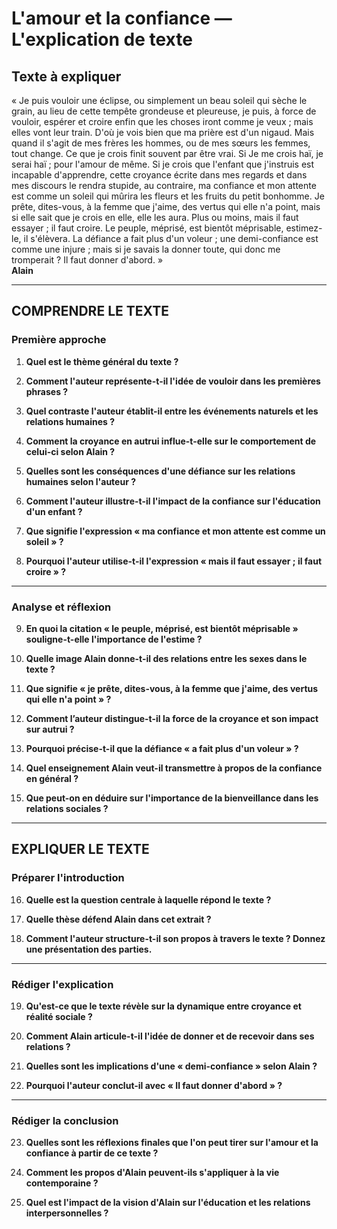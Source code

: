 # L'amour et la confiance — L'explication de texte

## Texte à expliquer
« Je puis vouloir une éclipse, ou simplement un beau soleil qui sèche le grain, au lieu de cette tempête grondeuse et pleureuse, je puis, à force de vouloir, espérer et croire enfin que les choses iront comme je veux ; mais elles vont leur train. D'où je vois bien que ma prière est d'un nigaud. Mais quand il s'agit de mes frères les hommes, ou de mes sœurs les femmes, tout change. Ce que je crois finit souvent par être vrai. Si Je me crois haï, je serai haï ; pour l'amour de même. Si je crois que l'enfant que j'instruis est incapable d'apprendre, cette croyance écrite dans mes regards et dans mes discours le rendra stupide, au contraire, ma confiance et mon attente est comme un soleil qui mûrira les fleurs et les fruits du petit bonhomme. Je prête, dites-vous, à la femme que j'aime, des vertus qui elle n'a point, mais si elle sait que je crois en elle, elle les aura. Plus ou moins, mais il faut essayer ; il faut croire. Le peuple, méprisé, est bientôt méprisable, estimez-le, il s'élèvera. La défiance a fait plus d'un voleur ; une demi-confiance est comme une injure ; mais si je savais la donner toute, qui donc me tromperait ? Il faut donner d'abord. »  
**Alain** 

---

## COMPRENDRE LE TEXTE

### Première approche

1. **Quel est le thème général du texte ?**

2. **Comment l'auteur représente-t-il l'idée de vouloir dans les premières phrases ?**

3. **Quel contraste l'auteur établit-il entre les événements naturels et les relations humaines ?**

4. **Comment la croyance en autrui influe-t-elle sur le comportement de celui-ci selon Alain ?**

5. **Quelles sont les conséquences d'une défiance sur les relations humaines selon l'auteur ?**

6. **Comment l'auteur illustre-t-il l'impact de la confiance sur l'éducation d'un enfant ?**

7. **Que signifie l'expression « ma confiance et mon attente est comme un soleil » ?**

8. **Pourquoi l'auteur utilise-t-il l'expression « mais il faut essayer ; il faut croire » ?**

---

### Analyse et réflexion

9. **En quoi la citation « le peuple, méprisé, est bientôt méprisable » souligne-t-elle l'importance de l'estime ?**

10. **Quelle image Alain donne-t-il des relations entre les sexes dans le texte ?**

11. **Que signifie « je prête, dites-vous, à la femme que j'aime, des vertus qui elle n'a point » ?**

12. **Comment l’auteur distingue-t-il la force de la croyance et son impact sur autrui ?**

13. **Pourquoi précise-t-il que la défiance « a fait plus d'un voleur » ?**

14. **Quel enseignement Alain veut-il transmettre à propos de la confiance en général ?**

15. **Que peut-on en déduire sur l'importance de la bienveillance dans les relations sociales ?**

---

## EXPLIQUER LE TEXTE

### Préparer l'introduction

16. **Quelle est la question centrale à laquelle répond le texte ?**

17. **Quelle thèse défend Alain dans cet extrait ?**

18. **Comment l'auteur structure-t-il son propos à travers le texte ? Donnez une présentation des parties.**

---

### Rédiger l'explication

19. **Qu'est-ce que le texte révèle sur la dynamique entre croyance et réalité sociale ?**

20. **Comment Alain articule-t-il l'idée de donner et de recevoir dans ses relations ?**

21. **Quelles sont les implications d'une « demi-confiance » selon Alain ?**

22. **Pourquoi l'auteur conclut-il avec « Il faut donner d'abord » ?**

---

### Rédiger la conclusion

23. **Quelles sont les réflexions finales que l'on peut tirer sur l'amour et la confiance à partir de ce texte ?**

24. **Comment les propos d'Alain peuvent-ils s'appliquer à la vie contemporaine ?**

25. **Quel est l'impact de la vision d'Alain sur l'éducation et les relations interpersonnelles ?**